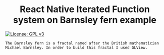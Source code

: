 <h1 align="center">
    React Native Iterated Function system on Barnsley fern example
</h1>

[![License: GPL v3](https://img.shields.io/badge/License-GPLv3-blue.svg)](https://www.gnu.org/licenses/gpl-3.0)


    The Barnsley fern is a fractal named after the British mathematician Michael Barnsley. In order to build this fractal I used GLView.
    
